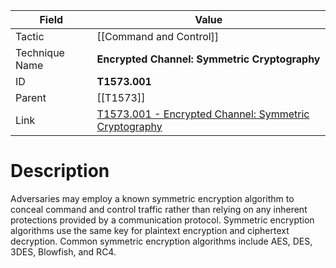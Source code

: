 
|Field|Value|
|---|---|
|Tactic|[[Command and Control]]|
|Technique Name|**Encrypted Channel: Symmetric Cryptography**|
|ID|**T1573.001**|
|Parent|[[T1573]]|
|Link|[T1573.001 - Encrypted Channel: Symmetric Cryptography](https://attack.mitre.org/techniques/T1573/001)|

# Description

Adversaries may employ a known symmetric encryption algorithm to conceal command and control traffic rather than relying on any inherent protections provided by a communication protocol. Symmetric encryption algorithms use the same key for plaintext encryption and ciphertext decryption. Common symmetric encryption algorithms include AES, DES, 3DES, Blowfish, and RC4.